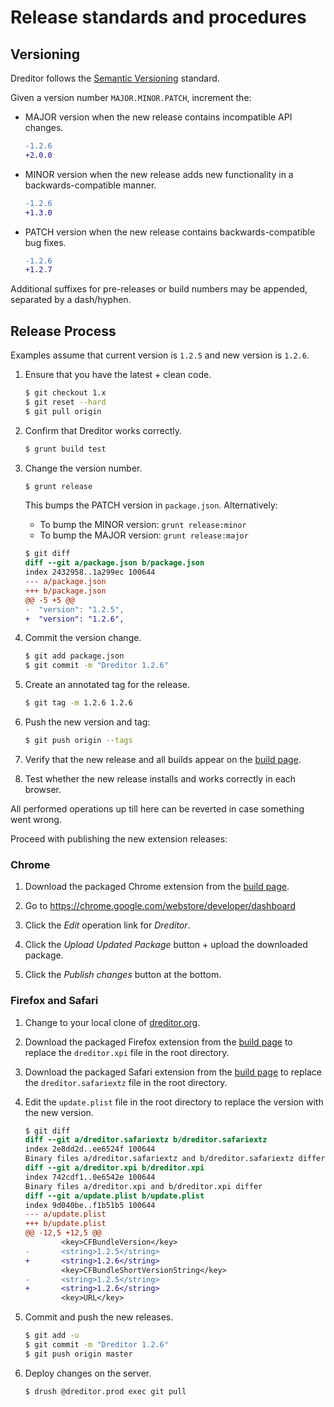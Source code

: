 # Release standards and procedures

## Versioning

Dreditor follows the [Semantic Versioning](http://semver.org/) standard.

Given a version number `MAJOR.MINOR.PATCH`, increment the:

* MAJOR version when the new release contains incompatible API changes.

  ```diff
  -1.2.6
  +2.0.0
  ```
* MINOR version when the new release adds new functionality in a
  backwards-compatible manner.

  ```diff
  -1.2.6
  +1.3.0
  ```
* PATCH version when the new release contains backwards-compatible bug fixes.

  ```diff
  -1.2.6
  +1.2.7
  ```

Additional suffixes for pre-releases or build numbers may be appended, separated
by a dash/hyphen.

## Release Process

Examples assume that current version is `1.2.5` and new version is `1.2.6`.

1. Ensure that you have the latest + clean code.

    ```sh
    $ git checkout 1.x
    $ git reset --hard
    $ git pull origin
    ```

2. Confirm that Dreditor works correctly.

    ```sh
    $ grunt build test
    ```

3. Change the version number.

    ```sh
    $ grunt release
    ```

   This bumps the PATCH version in `package.json`. Alternatively:

    * To bump the MINOR version: `grunt release:minor`
    * To bump the MAJOR version: `grunt release:major`

    ```diff
    $ git diff
    diff --git a/package.json b/package.json
    index 2432958..1a299ec 100644
    --- a/package.json
    +++ b/package.json
    @@ -5 +5 @@
    -  "version": "1.2.5",
    +  "version": "1.2.6",
    ```

4. Commit the version change.

    ```sh
    $ git add package.json
    $ git commit -m "Dreditor 1.2.6"
    ```

5. Create an annotated tag for the release.

    ```sh
    $ git tag -m 1.2.6 1.2.6
    ```

6. Push the new version and tag:

    ```sh
    $ git push origin --tags
    ```

7. Verify that the new release and all builds appear on the [build page].

8. Test whether the new release installs and works correctly in each browser.

All performed operations up till here can be reverted in case something went
wrong.

Proceed with publishing the new extension releases:

### Chrome

1. Download the packaged Chrome extension from the [build page].

1. Go to https://chrome.google.com/webstore/developer/dashboard

1. Click the _Edit_ operation link for _Dreditor_.

1. Click the _Upload Updated Package_ button + upload the downloaded package.

1. Click the _Publish changes_ button at the bottom.

### Firefox and Safari

1. Change to your local clone of [dreditor.org](https://github.com/dreditor/dreditor.org/).

2. Download the packaged Firefox extension from the [build page] to replace the
   `dreditor.xpi` file in the root directory.

3. Download the packaged Safari extension from the [build page] to replace the
   `dreditor.safariextz` file in the root directory.

4. Edit the `update.plist` file in the root directory to replace the version
   with the new version.

    ```diff
    $ git diff
    diff --git a/dreditor.safariextz b/dreditor.safariextz
    index 2e8dd2d..ee6524f 100644
    Binary files a/dreditor.safariextz and b/dreditor.safariextz differ
    diff --git a/dreditor.xpi b/dreditor.xpi
    index 742cdf1..0e6542e 100644
    Binary files a/dreditor.xpi and b/dreditor.xpi differ
    diff --git a/update.plist b/update.plist
    index 9d040be..f1b51b5 100644
    --- a/update.plist
    +++ b/update.plist
    @@ -12,5 +12,5 @@
            <key>CFBundleVersion</key>
    -       <string>1.2.5</string>
    +       <string>1.2.6</string>
            <key>CFBundleShortVersionString</key>
    -       <string>1.2.5</string>
    +       <string>1.2.6</string>
            <key>URL</key>
    ```

5. Commit and push the new releases.

    ```sh
    $ git add -u
    $ git commit -m "Dreditor 1.2.6"
    $ git push origin master
    ```

6. Deploy changes on the server.

    ```sh
    $ drush @dreditor.prod exec git pull
    ```


[build page]: https://dreditor.org/development/build#tags
